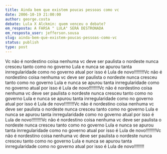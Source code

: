 ```yaml
---
title: Ainda bem que existem poucas pessoas como vc
date: 2006-10-19 21:00:00
author: george.costa
debate: Lula X Alckmin: quem venceu o debate?
em_resposta: A FARSA " LULA" SERÁ DESTRONADA 
em_resposta_user: jefferson.sousa
slug: ainda-bem-que-existem-poucas-pessoas-como-vc
status: publish 
type: post
---
```


Vc não é nordestino coisa nenhuma vc deve ser paulista o nordeste nunca cresceu tanto como no governo Lula e nunca se apurou tanta inrregularidade como no governo atual por isso é Lula de novo!!!!!!!!Vc não é nordestino coisa nenhuma vc deve ser paulista o nordeste nunca cresceu tanto como no governo Lula e nunca se apurou tanta inrregularidade como no governo atual por isso é Lula de novo!!!!!!!!Vc não é nordestino coisa nenhuma vc deve ser paulista o nordeste nunca cresceu tanto como no governo Lula e nunca se apurou tanta inrregularidade como no governo atual por isso é Lula de novo!!!!!!!!Vc não é nordestino coisa nenhuma vc deve ser paulista o nordeste nunca cresceu tanto como no governo Lula e nunca se apurou tanta inrregularidade como no governo atual por isso é Lula de novo!!!!!!!!Vc não é nordestino coisa nenhuma vc deve ser paulista o nordeste nunca cresceu tanto como no governo Lula e nunca se apurou tanta inrregularidade como no governo atual por isso é Lula de novo!!!!!!!!Vc não é nordestino coisa nenhuma vc deve ser paulista o nordeste nunca cresceu tanto como no governo Lula e nunca se apurou tanta inrregularidade como no governo atual por isso é Lula de novo!!!!!!!!


